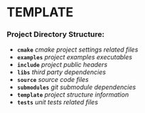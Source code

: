 # TEMPLATE
### Project Directory Structure:
- **`cmake`** _cmake project settings related files_
- **`examples`** _project examples executables_
- **`include`** _project public headers_
- **`libs`** _third party dependencies_
- **`source`** _source code files_
- **`submodules`** _git submodule dependencies_
- **`template`** _project structure information_
- **`tests`** _unit tests related files_
